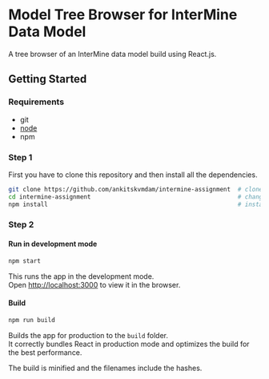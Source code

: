 # Model Tree Browser for InterMine Data Model
A tree browser of an InterMine data model build using React.js.

## Getting Started
### Requirements

- git
- [node](https://nodejs.org/en/)
- npm

### Step 1
First you have to clone this repository and then install all the dependencies.
```bash
git clone https://github.com/ankitskvmdam/intermine-assignment  # clone repository
cd intermine-assignment                                         # change directory
npm install                                                     # install dependencies
```

### Step 2

#### Run in development mode
```bash
npm start
```
This runs the app in the development mode.\
Open [http://localhost:3000](http://localhost:3000) to view it in the browser.

#### Build
```bash
npm run build
```
Builds the app for production to the `build` folder.\
It correctly bundles React in production mode and optimizes the build for the best performance.

The build is minified and the filenames include the hashes.
